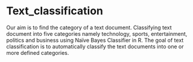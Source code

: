 # Text_classification
Our aim is to find the category of a text document. Classifying text document into five categories namely technology, sports, entertainment, politics and business using Naïve Bayes Classifier in R. The goal of text classification is to automatically classify the text documents into one or more defined categories.
